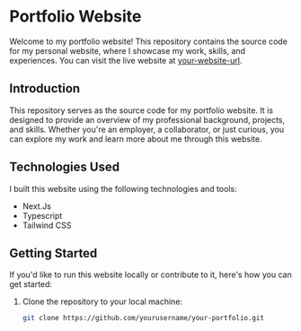 # Portfolio Website

Welcome to my portfolio website! This repository contains the source code for my personal website, where I showcase my work, skills, and experiences. You can visit the live website at [your-website-url](https://www.your-website-url.com).

## Introduction

This repository serves as the source code for my portfolio website. It is designed to provide an overview of my professional background, projects, and skills. Whether you're an employer, a collaborator, or just curious, you can explore my work and learn more about me through this website.

## Technologies Used

I built this website using the following technologies and tools:
- Next.Js
- Typescript
- Tailwind CSS

## Getting Started

If you'd like to run this website locally or contribute to it, here's how you can get started:

1. Clone the repository to your local machine:

   ```bash
   git clone https://github.com/yourusername/your-portfolio.git

